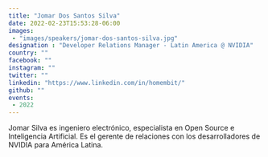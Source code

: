 ```yaml
---
title: "Jomar Dos Santos Silva"
date: 2022-02-23T15:53:28-06:00
images:
 - "images/speakers/jomar-dos-santos-silva.jpg"
designation : "Developer Relations Manager - Latin America @ NVIDIA"
country: ""
facebook: ""
instagram: ""
twitter: ""
linkedin: "https://www.linkedin.com/in/homembit/"
github: ""
events:
 - 2022
---
```


Jomar Silva es ingeniero electrónico, especialista en Open Source e Inteligencia Artificial. Es el gerente de relaciones con los desarrolladores de NVIDIA para América Latina.